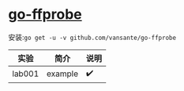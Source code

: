 # [go-ffprobe](https://github.com/vansante/go-ffprobe)
安装:`go get -u -v github.com/vansante/go-ffprobe`

|实验|简介|说明|
|---|---|---|
|lab001|example|:heavy_check_mark:|